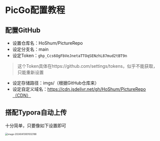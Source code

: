 # PicGo配置教程

## 配置GitHub

* 设置仓库名：HoShum/PictureRepo
* 设定分支名：main
* 设定Token：`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`

> 这个Token具体在https://github.com/settings/tokens，似乎不能获取，只能重新设置

* 设定存储路径：imgs/（根据GitHub仓库来）
* 设定自定义域名：https://cdn.jsdelivr.net/gh/HoShum/PictureRepo（CDN）

## 搭配Typora自动上传

十分简单，只要像如下设置即可

<img src="https://cdn.jsdelivr.net/gh/HoShum/PictureRepo/imgs/202404130010243.png" alt="image-20240413001032188" style="zoom:50%;" />

